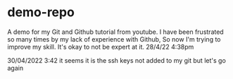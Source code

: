 # demo-repo

A demo for my Git and Github tutorial from youtube.
I have been frustrated so many times by my lack of experience with Github,
So now I'm trying to improve my skill.
It's okay to not be expert at it.
28/4/22 4:38pm

30/04/2022 3:42
it seems it is the ssh keys not added to my git but let's go again
